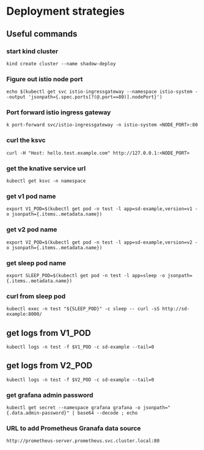 # Deployment strategies

## Useful commands

### start kind cluster
`kind create cluster --name shadow-deploy`

### Figure out istio node port
`echo $(kubectl get svc istio-ingressgateway --namespace istio-system --output 'jsonpath={.spec.ports[?(@.port==80)].nodePort}')`

### Port forward istio ingress gateway

`k port-forward svc/istio-ingressgateway -n istio-system <NODE_PORT>:80`

### curl the ksvc
`curl -H "Host: hello.test.example.com" http://127.0.0.1:<NODE_PORT>`

### get the knative service url
`kubectl get ksvc -n namespace`

### get v1 pod name
`export V1_POD=$(kubectl get pod -n test -l app=sd-example,version=v1 -o jsonpath={.items..metadata.name})`

### get v2 pod name
`export V2_POD=$(kubectl get pod -n test -l app=sd-example,version=v2 -o jsonpath={.items..metadata.name})`

### get sleep pod name
`export SLEEP_POD=$(kubectl get pod -n test -l app=sleep -o jsonpath={.items..metadata.name})`

### curl from sleep pod
`kubectl exec -n test "${SLEEP_POD}" -c sleep -- curl -sS http://sd-example:8000/`

## get logs from V1_POD

`kubectl logs -n test -f $V1_POD -c sd-example --tail=0`

## get logs from V2_POD

`kubectl logs -n test -f $V2_POD -c sd-example --tail=0`

### get grafana admin password
`kubectl get secret --namespace grafana grafana -o jsonpath="{.data.admin-password}" | base64 --decode ; echo`

### URL to add Prometheus Granafa data source
`http://prometheus-server.prometheus.svc.cluster.local:80`

